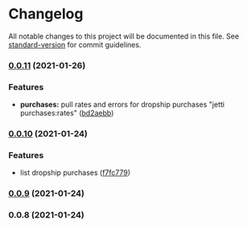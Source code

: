 # Changelog

All notable changes to this project will be documented in this file. See [standard-version](https://github.com/conventional-changelog/standard-version) for commit guidelines.

### [0.0.11](https://github.com/taact-dev/jetti.cli/compare/v0.0.10...v0.0.11) (2021-01-26)


### Features

* **purchases:** pull rates and errors for dropship purchases "jetti purchases:rates" ([bd2aebb](https://github.com/taact-dev/jetti.cli/commit/bd2aebb9d30f595ce05fd9757b470e73a4a40566))

### [0.0.10](https://github.com/taact-dev/jetti.cli/compare/v0.0.8...v0.0.10) (2021-01-24)


### Features

* list dropship purchases ([f7fc779](https://github.com/taact-dev/jetti.cli/commit/f7fc779aeca190f2d689360c5bd81ab79b7e2b7f))

### [0.0.9](https://github.com/taact-dev/jetti.cli/compare/v0.0.8...v0.0.9) (2021-01-24)

### 0.0.8 (2021-01-24)
